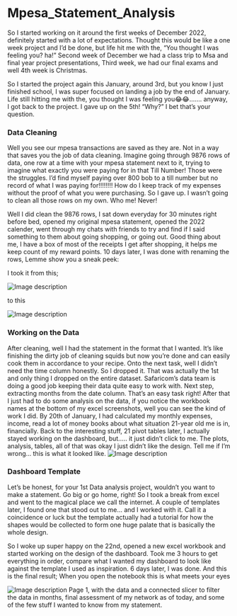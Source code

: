 # Mpesa_Statement_Analysis
So I started working on it around the first weeks of December 2022, definitely started with a lot of expectations. Thought this would be like a one week project and I’d be done, but life hit me with the, “You thought I was feeling you? ha!” Second week of December we had a class trip to Msa and final year project presentations, Third week, we had our final exams and well 4th week is Christmas.

So I started the project again this January, around 3rd, but you know I just finished school, I was super focused on landing a job by the end of January. Life still hitting me with the, you thought I was feeling you😂😂……. anyway, I got back to the project. I gave up on the 5th! “Why?” I bet that’s your question. 


### **Data Cleaning**

Well you see our mpesa transactions are saved as they are. Not in a way that saves you the job of data cleaning. Imagine going through 9876 rows of data, one row at a time with your mpesa statement next to it, trying to imagine what exactly you were paying for in that Till Number! Those were the struggles. I’d find myself paying over 800 bob to a till number but no record of what I was paying for!!!!!!!! How do I keep track of my expenses without the proof of what you were purchasing. So I gave up. I wasn’t going to clean all those rows on my own. Who me! Never!

Well I did clean the 9876 rows, I sat down everyday for 30 minutes right before bed, opened my original mpesa statement, opened the 2022 calender, went through my chats with friends to try and find if I said something to them about going shopping, or going out. Good thing about me, I have a box of most of the receipts I get after shopping, it helps me keep count of my reward points. 10 days later, I was done with renaming the rows, Lemme show you a sneak peek:

I took it from this;


![Image description](https://dev-to-uploads.s3.amazonaws.com/uploads/articles/5jg4dso06ooard5wmf9q.png)

to this

![Image description](https://dev-to-uploads.s3.amazonaws.com/uploads/articles/c7ek6kq1qnkpcykwigti.png)

### **Working on the Data**

After cleaning, well I had the statement in the format that I wanted. It’s like finishing the dirty job of cleaning squids but now you’re done and can easily cook them in accordance to your recipe. Onto the next task, well I didn’t need the time column honestly. So I dropped it. That was actually the 1st and only thing I dropped on the entire dataset. Safaricom’s data team is doing a good job keeping their data quite easy to work with. Next step, extracting months from the date column. That’s an easy task right! After that I just had to do some analysis on the data, if you notice the workbook names at the bottom of my excel screenshots, well you can see the kind of work I did.
By 20th of January, I had calculated my monthly expenses, income, read a lot of money books about what situation 21-year old me is in, financially. Back to the interesting stuff, 21 pivot tables later, I actually stayed working on the dashboard, but….. it just didn’t click to me. The plots, analysis, tables, all of that was okay I just didn’t like the design. Tell me if I’m wrong... this is what it looked like. 
![Image description](https://dev-to-uploads.s3.amazonaws.com/uploads/articles/yanymt6n1ocnr3mrbwgu.png)

### **Dashboard Template**

Let’s be honest, for your 1st Data analysis project, wouldn’t you want to make a statement. Go big or go home, right! So I took a break from excel and went to the magical place we call the internet. A couple of templates later, I found one that stood out to me… and I worked with it. Call it a coincidence or luck but the template actually had a tutorial for how the shapes would be collected to form one huge palate that is basically the whole design.

So I woke up super happy on the 22nd, opened a new excel workbook and started working on the design of the dashboard. Took me 3 hours to get everything in order, compare what I wanted my dashboard to look like against the template I used as inspiration. 6 days later, I was done. And this is the final result;
When you open the notebook this is what meets your eyes

![Image description](https://dev-to-uploads.s3.amazonaws.com/uploads/articles/4ppmw4bq2aujx7wj6f79.png)
Page 1, with the data and a connected slicer to filter the data in months, final assessment of my network as of today, and some of the few stuff I wanted to know from my statement.
